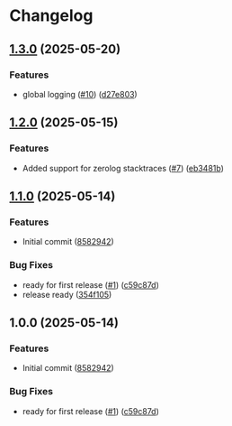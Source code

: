 # Changelog

## [1.3.0](https://github.com/entur/go-logging/compare/v1.2.0...v1.3.0) (2025-05-20)


### Features

* global logging ([#10](https://github.com/entur/go-logging/issues/10)) ([d27e803](https://github.com/entur/go-logging/commit/d27e803711eb2b7ec8009d4c3de49cfb55bbe434))

## [1.2.0](https://github.com/entur/go-logging/compare/v1.1.0...v1.2.0) (2025-05-15)


### Features

* Added support for zerolog stacktraces ([#7](https://github.com/entur/go-logging/issues/7)) ([eb3481b](https://github.com/entur/go-logging/commit/eb3481be3b8113dbf530bfca78f5ad6ffc6553b3))

## [1.1.0](https://github.com/entur/go-logging/compare/v1.0.0...v1.1.0) (2025-05-14)


### Features

* Initial commit ([8582942](https://github.com/entur/go-logging/commit/8582942990cacc0aa7e97615959839543c2f7494))


### Bug Fixes

* ready for first release ([#1](https://github.com/entur/go-logging/issues/1)) ([c59c87d](https://github.com/entur/go-logging/commit/c59c87d39e6da34a335da97619e57ab9db16ef45))
* release ready ([354f105](https://github.com/entur/go-logging/commit/354f105a37c73aacdd1428f24e6c6875eae5c74a))

## 1.0.0 (2025-05-14)


### Features

* Initial commit ([8582942](https://github.com/entur/go-logging/commit/8582942990cacc0aa7e97615959839543c2f7494))


### Bug Fixes

* ready for first release ([#1](https://github.com/entur/go-logging/issues/1)) ([c59c87d](https://github.com/entur/go-logging/commit/c59c87d39e6da34a335da97619e57ab9db16ef45))
